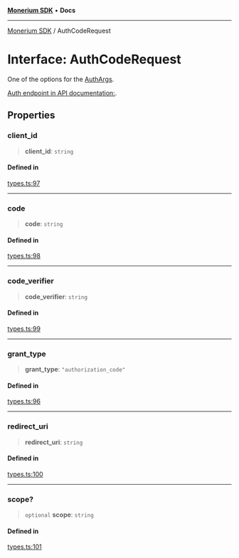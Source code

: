 [**Monerium SDK**](../README.md) • **Docs**

***

[Monerium SDK](../README.md) / AuthCodeRequest

# Interface: AuthCodeRequest

One of the options for the [AuthArgs](../type-aliases/AuthArgs.md).

[Auth endpoint in API documentation:](https://monerium.dev/api-docs#operation/auth).

## Properties

### client\_id

> **client\_id**: `string`

#### Defined in

[types.ts:97](https://github.com/monerium/js-monorepo/blob/8ffdbde7b0c2c3e7515c531fdf342b90982e6cc9/packages/sdk/src/types.ts#L97)

***

### code

> **code**: `string`

#### Defined in

[types.ts:98](https://github.com/monerium/js-monorepo/blob/8ffdbde7b0c2c3e7515c531fdf342b90982e6cc9/packages/sdk/src/types.ts#L98)

***

### code\_verifier

> **code\_verifier**: `string`

#### Defined in

[types.ts:99](https://github.com/monerium/js-monorepo/blob/8ffdbde7b0c2c3e7515c531fdf342b90982e6cc9/packages/sdk/src/types.ts#L99)

***

### grant\_type

> **grant\_type**: `"authorization_code"`

#### Defined in

[types.ts:96](https://github.com/monerium/js-monorepo/blob/8ffdbde7b0c2c3e7515c531fdf342b90982e6cc9/packages/sdk/src/types.ts#L96)

***

### redirect\_uri

> **redirect\_uri**: `string`

#### Defined in

[types.ts:100](https://github.com/monerium/js-monorepo/blob/8ffdbde7b0c2c3e7515c531fdf342b90982e6cc9/packages/sdk/src/types.ts#L100)

***

### scope?

> `optional` **scope**: `string`

#### Defined in

[types.ts:101](https://github.com/monerium/js-monorepo/blob/8ffdbde7b0c2c3e7515c531fdf342b90982e6cc9/packages/sdk/src/types.ts#L101)
